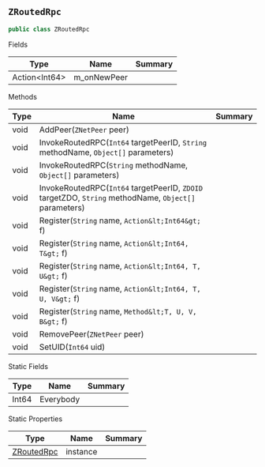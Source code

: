 ## `ZRoutedRpc`

```csharp
public class ZRoutedRpc

```

Fields

| Type | Name | Summary | 
| --- | --- | --- | 
| Action&lt;Int64&gt; | m_onNewPeer |  | 


Methods

| Type | Name | Summary | 
| --- | --- | --- | 
| void | AddPeer(`ZNetPeer` peer) |  | 
| void | InvokeRoutedRPC(`Int64` targetPeerID, `String` methodName, `Object[]` parameters) |  | 
| void | InvokeRoutedRPC(`String` methodName, `Object[]` parameters) |  | 
| void | InvokeRoutedRPC(`Int64` targetPeerID, `ZDOID` targetZDO, `String` methodName, `Object[]` parameters) |  | 
| void | Register(`String` name, `Action&lt;Int64&gt;` f) |  | 
| void | Register(`String` name, `Action&lt;Int64, T&gt;` f) |  | 
| void | Register(`String` name, `Action&lt;Int64, T, U&gt;` f) |  | 
| void | Register(`String` name, `Action&lt;Int64, T, U, V&gt;` f) |  | 
| void | Register(`String` name, `Method&lt;T, U, V, B&gt;` f) |  | 
| void | RemovePeer(`ZNetPeer` peer) |  | 
| void | SetUID(`Int64` uid) |  | 


Static Fields

| Type | Name | Summary | 
| --- | --- | --- | 
| Int64 | Everybody |  | 


Static Properties

| Type | Name | Summary | 
| --- | --- | --- | 
| [ZRoutedRpc](./ZRoutedRpc.md) | instance |  | 


